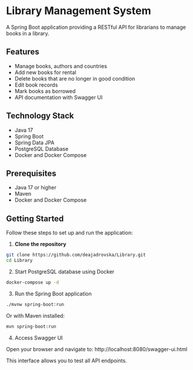# Library Management System

A Spring Boot application providing a RESTful API for librarians to manage books in a library.

## Features

- Manage books, authors and countries
- Add new books for rental
- Delete books that are no longer in good condition
- Edit book records
- Mark books as borrowed
- API documentation with Swagger UI

## Technology Stack

- Java 17
- Spring Boot
- Spring Data JPA
- PostgreSQL Database
- Docker and Docker Compose

## Prerequisites

- Java 17 or higher
- Maven
- Docker and Docker Compose

## Getting Started

Follow these steps to set up and run the application:

1. **Clone the repository**
```bash
git clone https://github.com/deajadrovska/Library.git
cd Library
```

2. Start PostgreSQL database using Docker
```bash
docker-compose up -d
```

3. Run the Spring Boot application
```bash
./mvnw spring-boot:run
```
Or with Maven installed:
```bash
mvn spring-boot:run
```

4. Access Swagger UI

Open your browser and navigate to:
http://localhost:8080/swagger-ui.html

This interface allows you to test all API endpoints.

